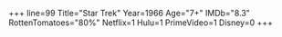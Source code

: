 +++
line=99
Title="Star Trek"
Year=1966
Age="7+"
IMDb="8.3"
RottenTomatoes="80%"
Netflix=1
Hulu=1
PrimeVideo=1
Disney=0
+++

